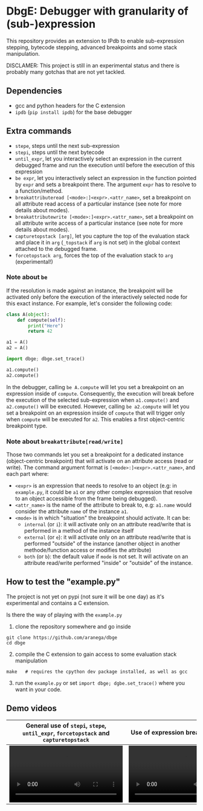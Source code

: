 # DbgE: Debugger with granularity of (sub-)expression

This repository provides an extension to IPdb to enable sub-expression stepping, bytecode stepping, advanced breakpoints and some stack manipulation.

DISCLAMER: This project is still in an experimental status and there is probably many gotchas that are not yet tackled.

## Dependencies

* gcc and python headers for the C extension
* `ipdb` (`pip install ipdb`) for the base debugger

## Extra commands

* `stepe`, steps until the next sub-expression
* `stepi`, steps until the next bytecode
* `until_expr`, let you interactively select an expression in the current debugged frame and run the execution until before the execution of this expression
* `be expr`, let you interactively select an expression in the function pointed by `expr` and sets a breakpoint there. The argument `expr` has to resolve to a function/method.
* `breakattributeread [<mode>:]<expr>.<attr_name>`, set a breakpoint on all attribute read access of a particular instance (see note for more details about modes).
* `breakattributewrite [<mode>:]<expr>.<attr_name>`, set a breakpoint on all attribute write access of a particular instance (see note for more details about modes).
* `capturetopstack [arg]`, let you capture the top of the evaluation stack and place it in `arg` (`_topstack` if `arg` is not set) in the global context attached to the debugged frame.
* `forcetopstack arg`, forces the top of the evaluation stack to `arg` (experimental!)


### Note about `be`

If the resolution is made against an instance, the breakpoint will be activated only before the execution of the interactively selected node for this exact instance.
For example, let's consider the following code:

```python
class A(object):
    def compute(self):
        print("Here")
        return 42

a1 = A()
a2 = A()

import dbge; dbge.set_trace()

a1.compute()
a2.compute()
```

In the debugger, calling `be A.compute` will let you set a breakpoint on an expression inside of `compute`.
Consequently, the execution will break before the execution of the selected sub-expression when `a1.compute()` and `a2.compute()` will be executed.
However, calling `be a2.compute` will let you set a breakpoint on an expression inside of `compute` that will trigger only when `compute` will be executed for `a2`.
This enables a first object-centric breakpoint type.

### Note about `breakattribute[read/write]`

Those two commands let you set a breakpoint for a dedicated instance (object-centric breakpoint) that will activate on an attribute access (read or write).
The command argument format is `[<mode>:]<expr>.<attr_name>`, and each part where:

* `<expr>` is an expression that needs to resolve to an object (e.g: in `example.py`, it could be `a1` or any other complex expression that resolve to an object accessible from the frame being debugged).
* `<attr_name>` is the name of the attribute to break to, e.g: `a1.name` would consider the attribute `name` of the instance `a1`.
* `<mode>` is in which "situation" the breakpoint should activate. It can be:
    * `internal` (or `i`): it will activate only on an attribute read/write that is performed in a method of the instance itself
    * `external` (or `e`): it will activate only on an attribute read/write that is performed "outside" of the instance (another object in another methode/function access or modifies the attribute)
    * `both` (or `b`): the default value if `mode` is not set. It will activate on an attribute read/write performed "inside" or "outside" of the instance.


## How to test the "example.py"

The project is not yet on pypi (not sure it will be one day) as it's experimental and contains a C extension.

Is there the way of playing with the `example.py`

1. clone the repository somewhere and go inside
```
git clone https://github.com/aranega/dbge
cd dbge
```
2. compile the C extension to gain access to some evaluation stack manipulation
```
make   # requires the cpython dev package installed, as well as gcc
```
3. run the `example.py` or set `import dbge; dgbe.set_trace()` where you want in your code.

## Demo videos

| General use of `stepi`, `stepe`, `until_expr`, `forcetopstack` and `capturetopstack` | Use of expression breakpoint with `be` |
:-------------------------:|:-------------------------:
<video src="https://github.com/aranega/dbge/assets/2317394/9739d0e5-ee7a-4270-a387-f38358b227a2">  | <video src="https://github.com/aranega/dbge/assets/2317394/b127bb9b-3ee7-492b-8054-c7ada6708d59">


